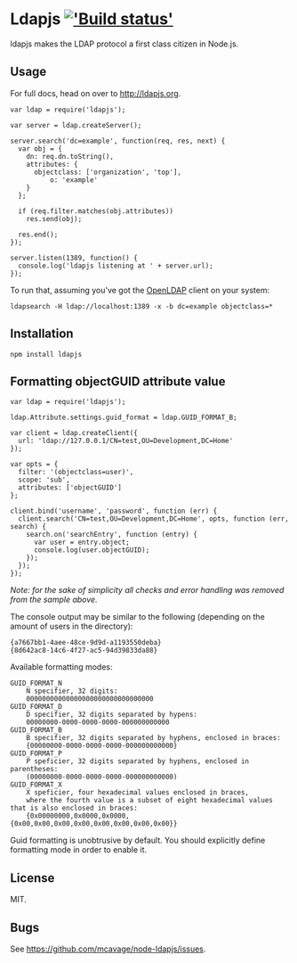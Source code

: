 # Ldapjs [!['Build status'][travis_image_url]][travis_page_url]

[travis_image_url]: https://api.travis-ci.org/mcavage/node-ldapjs.png
[travis_page_url]: https://travis-ci.org/mcavage/node-ldapjs

ldapjs makes the LDAP protocol a first class citizen in Node.js.

## Usage

For full docs, head on over to <http://ldapjs.org>.

    var ldap = require('ldapjs');

    var server = ldap.createServer();

    server.search('dc=example', function(req, res, next) {
      var obj = {
        dn: req.dn.toString(),
        attributes: {
          objectclass: ['organization', 'top'],
              o: 'example'
        }
      };

      if (req.filter.matches(obj.attributes))
        res.send(obj);

      res.end();
    });

    server.listen(1389, function() {
      console.log('ldapjs listening at ' + server.url);
    });

To run that, assuming you've got the [OpenLDAP](http://www.openldap.org/) client
on your system:

    ldapsearch -H ldap://localhost:1389 -x -b dc=example objectclass=*

## Installation

    npm install ldapjs
    
## Formatting objectGUID attribute value

    var ldap = require('ldapjs');
    
    ldap.Attribute.settings.guid_format = ldap.GUID_FORMAT_B;
    
    var client = ldap.createClient({
      url: 'ldap://127.0.0.1/CN=test,OU=Development,DC=Home'
    });
    
    var opts = {
      filter: '(objectclass=user)',
      scope: 'sub',
      attributes: ['objectGUID']
    };
    
    client.bind('username', 'password', function (err) {
      client.search('CN=test,OU=Development,DC=Home', opts, function (err, search) {
        search.on('searchEntry', function (entry) {
          var user = entry.object;
          console.log(user.objectGUID);
        });
      });
    });

_Note: for the sake of simplicity all checks and error handling was removed from the sample above._

The console output may be similar to the following (depending on the amount of users in the directory):

    {a7667bb1-4aee-48ce-9d9d-a1193550deba}
    {8d642ac8-14c6-4f27-ac5-94d39833da88}
    
Available formatting modes:

    GUID_FORMAT_N
        N specifier, 32 digits:
        00000000000000000000000000000000
    GUID_FORMAT_D
        D specifier, 32 digits separated by hypens:
        00000000-0000-0000-0000-000000000000
    GUID_FORMAT_B
        B specifier, 32 digits separated by hyphens, enclosed in braces:
        {00000000-0000-0000-0000-000000000000}
    GUID_FORMAT_P
        P speficier, 32 digits separated by hyphens, enclosed in parentheses:
        (00000000-0000-0000-0000-000000000000)
    GUID_FORMAT_X
        X speficier, four hexadecimal values enclosed in braces,
        where the fourth value is a subset of eight hexadecimal values that is also enclosed in braces:
        {0x00000000,0x0000,0x0000,{0x00,0x00,0x00,0x00,0x00,0x00,0x00,0x00}}

Guid formatting is unobtrusive by default. You should explicitly define formatting mode in order to enable it. 

## License

MIT.

## Bugs

See <https://github.com/mcavage/node-ldapjs/issues>.

